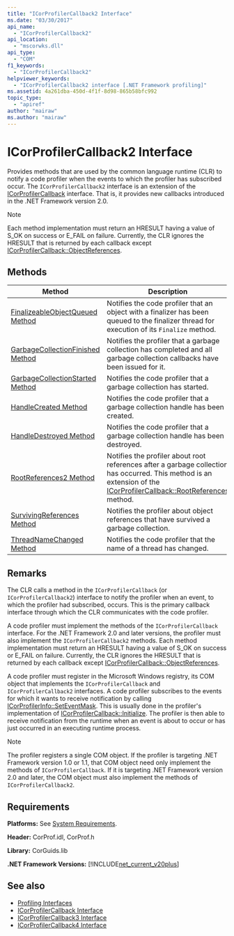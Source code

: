 ```yaml
---
title: "ICorProfilerCallback2 Interface"
ms.date: "03/30/2017"
api_name: 
  - "ICorProfilerCallback2"
api_location: 
  - "mscorwks.dll"
api_type: 
  - "COM"
f1_keywords: 
  - "ICorProfilerCallback2"
helpviewer_keywords: 
  - "ICorProfilerCallback2 interface [.NET Framework profiling]"
ms.assetid: 4a261dba-450d-4f1f-8d98-865b58bfc992
topic_type: 
  - "apiref"
author: "mairaw"
ms.author: "mairaw"
---
```

# ICorProfilerCallback2 Interface
Provides methods that are used by the common language runtime (CLR) to notify a code profiler when the events to which the profiler has subscribed occur. The `ICorProfilerCallback2` interface is an extension of the [ICorProfilerCallback](../../../../docs/framework/unmanaged-api/profiling/icorprofilercallback-interface.md) interface. That is, it provides new callbacks introduced in the .NET Framework version 2.0.  
  
> [!NOTE]
>  Each method implementation must return an HRESULT having a value of S_OK on success or E_FAIL on failure. Currently, the CLR ignores the HRESULT that is returned by each callback except [ICorProfilerCallback::ObjectReferences](../../../../docs/framework/unmanaged-api/profiling/icorprofilercallback-objectreferences-method.md).  
  
## Methods  
  
|Method|Description|  
|------------|-----------------|  
|[FinalizeableObjectQueued Method](../../../../docs/framework/unmanaged-api/profiling/icorprofilercallback2-finalizeableobjectqueued-method.md)|Notifies the code profiler that an object with a finalizer has been queued to the finalizer thread for execution of its `Finalize` method.|  
|[GarbageCollectionFinished Method](../../../../docs/framework/unmanaged-api/profiling/icorprofilercallback2-garbagecollectionfinished-method.md)|Notifies the profiler that a garbage collection has completed and all garbage collection callbacks have been issued for it.|  
|[GarbageCollectionStarted Method](../../../../docs/framework/unmanaged-api/profiling/icorprofilercallback2-garbagecollectionstarted-method.md)|Notifies the code profiler that a garbage collection has started.|  
|[HandleCreated Method](../../../../docs/framework/unmanaged-api/profiling/icorprofilercallback2-handlecreated-method.md)|Notifies the code profiler that a garbage collection handle has been created.|  
|[HandleDestroyed Method](../../../../docs/framework/unmanaged-api/profiling/icorprofilercallback2-handledestroyed-method.md)|Notifies the code profiler that a garbage collection handle has been destroyed.|  
|[RootReferences2 Method](../../../../docs/framework/unmanaged-api/profiling/icorprofilercallback2-rootreferences2-method.md)|Notifies the profiler about root references after a garbage collection has occurred. This method is an extension of the [ICorProfilerCallback::RootReferences](../../../../docs/framework/unmanaged-api/profiling/icorprofilercallback-rootreferences-method.md) method.|  
|[SurvivingReferences Method](../../../../docs/framework/unmanaged-api/profiling/icorprofilercallback2-survivingreferences-method.md)|Notifies the profiler about object references that have survived a garbage collection.|  
|[ThreadNameChanged Method](../../../../docs/framework/unmanaged-api/profiling/icorprofilercallback2-threadnamechanged-method.md)|Notifies the code profiler that the name of a thread has changed.|  
  
## Remarks  
 The CLR calls a method in the `ICorProfilerCallback` (or `ICorProfilerCallback2`) interface to notify the profiler when an event, to which the profiler had subscribed, occurs. This is the primary callback interface through which the CLR communicates with the code profiler.  
  
 A code profiler must implement the methods of the `ICorProfilerCallback` interface. For the .NET Framework 2.0 and later versions, the profiler must also implement the `ICorProfilerCallback2` methods. Each method implementation must return an HRESULT having a value of S_OK on success or E_FAIL on failure. Currently, the CLR ignores the HRESULT that is returned by each callback except [ICorProfilerCallback::ObjectReferences](../../../../docs/framework/unmanaged-api/profiling/icorprofilercallback-objectreferences-method.md).  
  
 A code profiler must register in the Microsoft Windows registry, its COM object that implements the `ICorProfilerCallback` and `ICorProfilerCallback2` interfaces. A code profiler subscribes to the events for which it wants to receive notification by calling [ICorProfilerInfo::SetEventMask](../../../../docs/framework/unmanaged-api/profiling/icorprofilerinfo-seteventmask-method.md). This is usually done in the profiler's implementation of [ICorProfilerCallback::Initialize](../../../../docs/framework/unmanaged-api/profiling/icorprofilercallback-initialize-method.md). The profiler is then able to receive notification from the runtime when an event is about to occur or has just occurred in an executing runtime process.  
  
> [!NOTE]
>  The profiler registers a single COM object. If the profiler is targeting .NET Framework version 1.0 or 1.1, that COM object need only implement the methods of `ICorProfilerCallback`. If it is targeting .NET Framework version 2.0 and later, the COM object must also implement the methods of `ICorProfilerCallback2`.  
  
## Requirements  
 **Platforms:** See [System Requirements](../../../../docs/framework/get-started/system-requirements.md).  
  
 **Header:** CorProf.idl, CorProf.h  
  
 **Library:** CorGuids.lib  
  
 **.NET Framework Versions:** [!INCLUDE[net_current_v20plus](../../../../includes/net-current-v20plus-md.md)]  
  
## See also

- [Profiling Interfaces](../../../../docs/framework/unmanaged-api/profiling/profiling-interfaces.md)
- [ICorProfilerCallback Interface](../../../../docs/framework/unmanaged-api/profiling/icorprofilercallback-interface.md)
- [ICorProfilerCallback3 Interface](../../../../docs/framework/unmanaged-api/profiling/icorprofilercallback3-interface.md)
- [ICorProfilerCallback4 Interface](../../../../docs/framework/unmanaged-api/profiling/icorprofilercallback4-interface.md)
